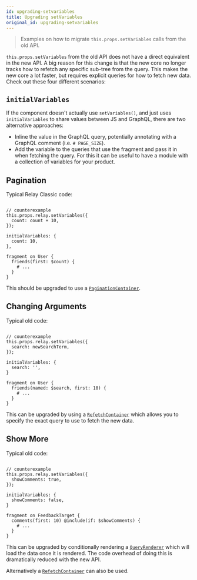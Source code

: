 ```yaml
---
id: upgrading-setvariables
title: Upgrading setVariables
original_id: upgrading-setvariables
---
```

<blockquote>
Examples on how to migrate <code>this.props.setVariables</code> calls from the old API.
</blockquote>

`this.props.setVariables` from the old API does not have a direct equivalent in the new API. A big reason for this change is that the new core no longer tracks how to refetch any specific sub-tree from the query. This makes the new core a lot faster, but requires explicit queries for how to fetch new data. Check out these four different scenarios:

## `initialVariables`

If the component doesn't actually use `setVariables()`, and just uses `initialVariables` to share values between JS and GraphQL, there are two alternative approaches:

-   Inline the value in the GraphQL query, potentially annotating with a GraphQL comment (i.e. `# PAGE_SIZE`).
-   Add the variable to the queries that use the fragment and pass it in when fetching the query. For this it can be useful to have a module with a collection of variables for your product.

## Pagination

Typical Relay Classic code:

```

// counterexample
this.props.relay.setVariables({
  count: count + 10,
});

initialVariables: {
  count: 10,
},

fragment on User {
  friends(first: $count) {
    # ...
  }
}

```

This should be upgraded to use a [`PaginationContainer`](./pagination-container.html).

## Changing Arguments

Typical old code:

```

// counterexample
this.props.relay.setVariables({
  search: newSearchTerm,
});

initialVariables: {
  search: '',
}

fragment on User {
  friends(named: $search, first: 10) {
    # ...
  }
}

```

This can be upgraded by using a [`RefetchContainer`](./refetch-container.html) which allows you to specify the exact query to use to fetch the new data.

## Show More

Typical old code:

```

// counterexample
this.props.relay.setVariables({
  showComments: true,
});

initialVariables: {
  showComments: false,
}

fragment on FeedbackTarget {
  comments(first: 10) @include(if: $showComments) {
    # ...
  }
}

```

This can be upgraded by conditionally rendering a [`QueryRenderer`](./query-renderer.html) which will load the data once it is rendered. The code overhead of doing this is dramatically reduced with the new API.

Alternatively a [`RefetchContainer`](./refetch-container.html) can also be used.
